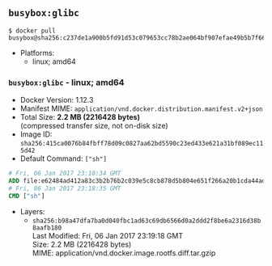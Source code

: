 ## `busybox:glibc`

```console
$ docker pull busybox@sha256:c237de1a900b5fd91d53c079653cc78b2ae064bf907efae49b5b7f660f738455
```

-	Platforms:
	-	linux; amd64

### `busybox:glibc` - linux; amd64

-	Docker Version: 1.12.3
-	Manifest MIME: `application/vnd.docker.distribution.manifest.v2+json`
-	Total Size: **2.2 MB (2216428 bytes)**  
	(compressed transfer size, not on-disk size)
-	Image ID: `sha256:415ca0076b84fbff78d09c0827aa62bd5590c23ed433e621a31bf089ec115d42`
-	Default Command: `["sh"]`

```dockerfile
# Fri, 06 Jan 2017 23:18:34 GMT
ADD file:e62484ad412a83c3b2b76b2c039e5c8cb878d5b804e651f266a20b1cda44adbf in / 
# Fri, 06 Jan 2017 23:18:35 GMT
CMD ["sh"]
```

-	Layers:
	-	`sha256:b98a47dfa7ba0d040fbc1ad63c69db6566d0a2ddd2f8be6a2316d38b8aafb180`  
		Last Modified: Fri, 06 Jan 2017 23:19:18 GMT  
		Size: 2.2 MB (2216428 bytes)  
		MIME: application/vnd.docker.image.rootfs.diff.tar.gzip
